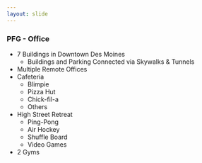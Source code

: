 ```yaml
---
layout: slide
---
```


### PFG - Office

* 7 Buildings in Downtown Des Moines
  * Buildings and Parking Connected via Skywalks & Tunnels
* Multiple Remote Offices
* Cafeteria
  * Blimpie
  * Pizza Hut
  * Chick-fil-a
  * Others
* High Street Retreat
  * Ping-Pong
  * Air Hockey
  * Shuffle Board
  * Video Games
* 2 Gyms
